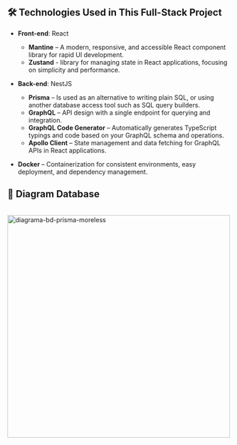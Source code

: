## 🛠️ Technologies Used in This Full-Stack Project

- **Front-end**: React 
    - **Mantine** – A modern, responsive, and accessible React component library for rapid UI development.
    - **Zustand** - library for managing state in React applications, focusing on simplicity and performance.

- **Back-end**: NestJS
    - **Prisma** – Is used as an alternative to writing plain SQL, or using another database access tool such as SQL query builders.
    - **GraphQL** – API design with a single endpoint for querying and integration.
    - **GraphQL Code Generator** – Automatically generates TypeScript typings and code based on your GraphQL schema and operations.
    - **Apollo Client** – State management and data fetching for GraphQL APIs in React applications.

- **Docker** – Containerization for consistent environments, easy deployment, and dependency management.



## 💭 Diagram Database

<br>
  
<img src="https://github.com/user-attachments/assets/6bef3cf1-1bc6-4ab2-aca4-b6e9fc0b3a0e" alt="diagrama-bd-prisma-moreless" width="500" />

